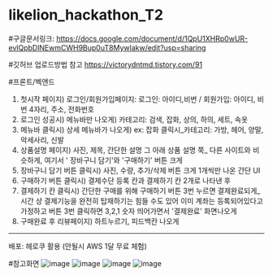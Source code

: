 # likelion_hackathon_T2
#구글문서링크:
https://docs.google.com/document/d/1QpU1XHRp0wUR-evlQpbDlNEwmCWH9Bup0uT8Mywlakw/edit?usp=sharing

#깃허브 업로드방법 참고
https://victorydntmd.tistory.com/91

#프론트/벡앤드

  1. 첫시작 페이지) 로그인/회원가입페이지:
       로그인: 아이디,비번 / 회원가입: 아이디, 비번 4자리, 주소, 전화번호
  2. 로그인 성공시) 메뉴바만 나오게) 카테고리:  검색, 잡화, 상의, 하의, 세트, 속옷
  3. 메뉴바 클릭시) 상세 메뉴바가 나오게) ex: 잡화 클릭시_카테고리: 가방, 헤어, 양말, 악세사리, 신발 
  4. 상품설명 페이지) 사진, 제목, 간단한 설명 그 아래 상품 설명 쭉_ 다른 사이트와 비슷하게, 여기서 '
      장바구니 담기'와 '구매하기' 버튼 크게
  6. 장바구니 담기 버튼 클릭시) 사진, 수량, 추가/삭제 버튼 크게 1개씩만 나온 간단 UI
  7. 구매하기 버튼 클릭시) 결제수단 등록 칸과 결제하기 칸 2개로 나타낸 후
  8. 결제하기 칸 클릭시) 간단한 구매를 위해 구매하기 버튼 3번 누르면 결제완료되게_시간 상 결제기능을 완전히 탑재하기는 힘들 수도 있어 이미 계좌는 등록되어있다고 가정하고 버튼 3번 클릭하면 3,2,1 숫자 띄어가면서 '결제완료' 화면나오게 
  9. 구매완료 후 리뷰페이지) 하트누르기, 피드백칸 나오게
-------
배포: 헤로쿠 활용 (안될시 AWS 1달 무료 체험)




#참고화면
![image](https://github.com/GaeunB/likelion_hackathon_T2/assets/115343409/1124c890-1a46-4a8d-9bbe-4c7e7af46f62)
![image](https://github.com/GaeunB/likelion_hackathon_T2/assets/115343409/300f2a26-6d84-4563-b216-847b0179ab0c)
![image](https://github.com/GaeunB/likelion_hackathon_T2/assets/115343409/7e84be0d-d4f9-4585-9e49-45e3b9def7ac)
![image](https://github.com/GaeunB/likelion_hackathon_T2/assets/115343409/5e0498da-dacf-434b-95ca-0c722d2d91b0)

